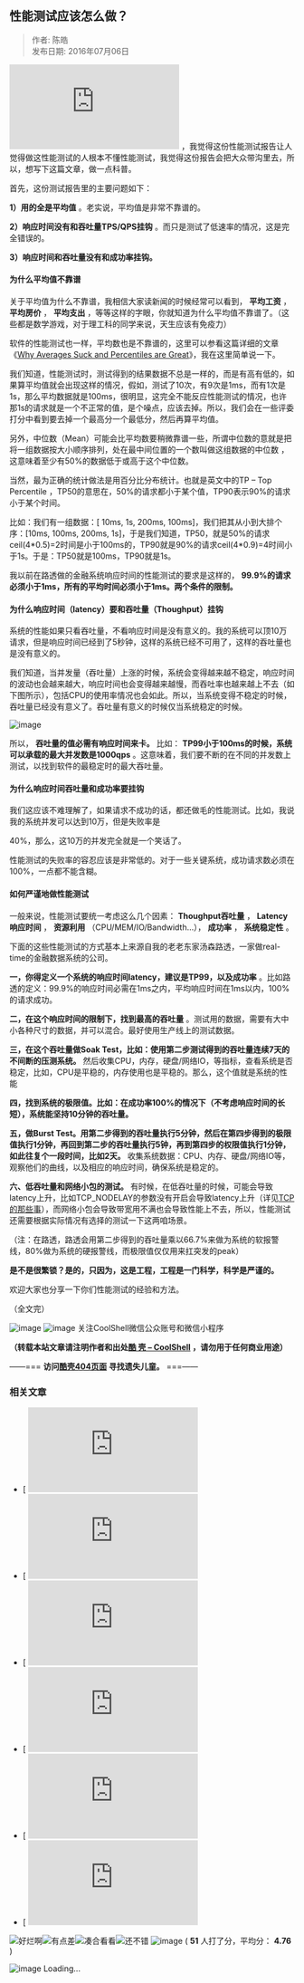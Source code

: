 ## 性能测试应该怎么做？  

> 作者: 陈皓  
> 发布日期: 2016年07月06日  

![image](http://dubbo.io/User+Guide-zh.htm#UserGuide-zh-%E6%80%A7%E8%83%BD%E6%B5%8B%E8%AF%95%E6%8A%A5%E5%91%8A)
，我觉得这份性能测试报告让人觉得做这性能测试的人根本不懂性能测试，我觉得这份报告会把大众带沟里去，所以，想写下这篇文章，做一点科普。

首先，这份测试报告里的主要问题如下：

**1）用的全是平均值** 。老实说，平均值是非常不靠谱的。

**2）响应时间没有和吞吐量TPS/QPS挂钩** 。而只是测试了低速率的情况，这是完全错误的。

**3）响应时间和吞吐量没有和成功率挂钩。**

#### 为什么平均值不靠谱

关于平均值为什么不靠谱，我相信大家读新闻的时候经常可以看到， **平均工资** ， **平均房价** ， **平均支出** ，等等这样的字眼，你就知道为什么平均值不靠谱了。（这些都是数学游戏，对于理工科的同学来说，天生应该有免疫力）

软件的性能测试也一样，平均数也是不靠谱的，这里可以参看这篇详细的文章《[Why Averages Suck and Percentiles are Great](http://apmblog.dynatrace.com/2012/11/14/why-averages-suck-and-percentiles-are-great/)》，我在这里简单说一下。

我们知道，性能测试时，测试得到的结果数据不总是一样的，而是有高有低的，如果算平均值就会出现这样的情况，假如，测试了10次，有9次是1ms，而有1次是1s，那么平均数据就是100ms，很明显，这完全不能反应性能测试的情况，也许那1s的请求就是一个不正常的值，是个噪点，应该去掉。所以，我们会在一些评委打分中看到要去掉一个最高分一个最低分，然后再算平均值。

另外，中位数（Mean）可能会比平均数要稍微靠谱一些，所谓中位数的意就是把将一组数据按大小顺序排列，处在最中间位置的一个数叫做这组数据的中位数 ，这意味着至少有50%的数据低于或高于这个中位数。

当然，最为正确的统计做法是用百分比分布统计。也就是英文中的TP – Top Percentile ，TP50的意思在，50%的请求都小于某个值，TP90表示90%的请求小于某个时间。

比如：我们有一组数据：\[ 10ms,  1s, 200ms, 100ms\]，我们把其从小到大排个序：\[10ms, 100ms, 200ms, 1s\]，于是我们知道，TP50，就是50%的请求ceil\(4\*0.5\)=2时间是小于100ms的，TP90就是90%的请求ceil\(4\*0.9\)=4时间小于1s。于是：TP50就是100ms，TP90就是1s。

我以前在路透做的金融系统响应时间的性能测试的要求是这样的， **99.9%的请求必须小于1ms，所有的平均时间必须小于1ms。两个条件的限制。**

#### 为什么响应时间（latency）要和吞吐量（Thoughput）挂钩

系统的性能如果只看吞吐量，不看响应时间是没有意义的。我的系统可以顶10万请求，但是响应时间已经到了5秒钟，这样的系统已经不可用了，这样的吞吐量也是没有意义的。

我们知道，当并发量（吞吐量）上涨的时候，系统会变得越来越不稳定，响应时间的波动也会越来越大，响应时间也会变得越来越慢，而吞吐率也越来越上不去（如下图所示），包括CPU的使用率情况也会如此。所以，当系统变得不稳定的时候，吞吐量已经没有意义了。吞吐量有意义的时候仅当系统稳定的时候。

![image](images/1607-xncsygzmz-1.png)

所以， **吞吐量的值必需有响应时间来卡。** 比如： **TP99小于100ms的时候，系统可以承载的最大并发数是1000qps** 。这意味着，我们要不断的在不同的并发数上测试，以找到软件的最稳定时的最大吞吐量。

#### 为什么响应时间吞吐量和成功率要挂钩

我们这应该不难理解了，如果请求不成功的话，都还做毛的性能测试。比如，我说我的系统并发可以达到10万，但是失败率是

40%，那么，这10万的并发完全就是一个笑话了。

性能测试的失败率的容忍应该是非常低的。对于一些关键系统，成功请求数必须在100%，一点都不能含糊。

#### 如何严谨地做性能测试

一般来说，性能测试要统一考虑这么几个因素： **Thoughput吞吐量** ， **Latency响应时间** ， **资源利用** （CPU/MEM/IO/Bandwidth…）， **成功率** ， **系统稳定性** 。

下面的这些性能测试的方式基本上来源自我的老老东家汤森路透，一家做real-time的金融数据系统的公司。

**一，你得定义一个系统的响应时间latency，建议是TP99，以及成功率** 。比如路透的定义：99.9%的响应时间必需在1ms之内，平均响应时间在1ms以内，100%的请求成功。

**二，在这个响应时间的限制下，找到最高的吞吐量** 。测试用的数据，需要有大中小各种尺寸的数据，并可以混合。最好使用生产线上的测试数据。

**三，在这个吞吐量做Soak Test，比如：使用第二步测试得到的吞吐量连续7天的不间断的压测系统。** 然后收集CPU，内存，硬盘/网络IO，等指标，查看系统是否稳定，比如，CPU是平稳的，内存使用也是平稳的。那么，这个值就是系统的性能

**四，找到系统的极限值。比如：在成功率100%的情况下（不考虑响应时间的长短），系统能坚持10分钟的吞吐量。**

**五，做Burst Test。用第二步得到的吞吐量执行5分钟，然后在第四步得到的极限值执行1分钟，再回到第二步的吞吐量执行5钟，再到第四步的权限值执行1分钟，如此往复个一段时间，比如2天。** 收集系统数据：CPU、内存、硬盘/网络IO等，观察他们的曲线，以及相应的响应时间，确保系统是稳定的。

**六、低吞吐量和网络小包的测试。** 有时候，在低吞吐量的时候，可能会导致latency上升，比如TCP\_NODELAY的参数没有开启会导致latency上升（详见[TCP的那些事](https://coolshell.cn/articles/11564.html)），而网络小包会导致带宽用不满也会导致性能上不去，所以，性能测试还需要根据实际情况有选择的测试一下这两咱场景。

（注：在路透，路透会用第二步得到的吞吐量乘以66.7%来做为系统的软报警线，80%做为系统的硬报警线，而极限值仅仅用来扛突发的peak）

**是不是很繁锁？是的，只因为，这是工程，工程是一门科学，科学是严谨的。**

欢迎大家也分享一下你们性能测试的经验和方法。

（全文完）

![image](images/1607-xncsygzmz-2.jpeg) 
![image](images/1607-xncsygzmz-3.jpeg)
关注CoolShell微信公众账号和微信小程序

**（转载本站文章请注明作者和出处[酷 壳 – CoolShell](https://coolshell.cn/) ，请勿用于任何商业用途）**

——=== **访问[酷壳404页面](http://coolshell.cn/404/) 寻找遗失儿童。** ===——

### 相关文章

* [
![image](https://coolshell.cn/articles/11454.html)
* [
![image](https://coolshell.cn/articles/7490.html)
* [
![image](https://coolshell.cn/articles/8767.html)
* [
![image](https://coolshell.cn/articles/8593.html)
* [
![image](https://coolshell.cn/articles/10910.html)
* [
![image](https://coolshell.cn/articles/9703.html)

![好烂啊](images/1607-xncsygzmz-10.gif)![有点差](images/1607-xncsygzmz-10.gif)![凑合看看](images/1607-xncsygzmz-10.gif)![还不错](images/1607-xncsygzmz-10.gif)
![image](images/1607-xncsygzmz-11.gif) \( **51** 人打了分，平均分： **4.76** \)

![image](images/1607-xncsygzmz-12.gif)
 Loading...
